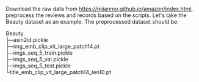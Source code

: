 Download the raw data from https://nijianmo.github.io/amazon/index.html, preprocess the reviews and records based on the scripts. Let's take the Beauty dataset as an example. The preprocessed dataset should be:

Beauty\
├─asin2id.pickle\
├─img_emb_clip_vit_large_patch14.pt\
├─imgs_seq_5_train.pickle\
├─imgs_seq_5_val.pickle\
├─imgs_seq_5_test.pickle\
└title_emb_clip_vit_large_patch14_len10.pt
